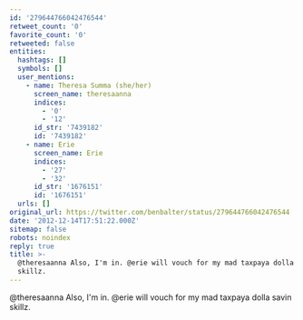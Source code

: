 ```yaml
---
id: '279644766042476544'
retweet_count: '0'
favorite_count: '0'
retweeted: false
entities:
  hashtags: []
  symbols: []
  user_mentions:
    - name: Theresa Summa (she/her)
      screen_name: theresaanna
      indices:
        - '0'
        - '12'
      id_str: '7439182'
      id: '7439182'
    - name: Erie
      screen_name: Erie
      indices:
        - '27'
        - '32'
      id_str: '1676151'
      id: '1676151'
  urls: []
original_url: https://twitter.com/benbalter/status/279644766042476544
date: '2012-12-14T17:51:22.000Z'
sitemap: false
robots: noindex
reply: true
title: >-
  @theresaanna Also, I'm in. @erie will vouch for my mad taxpaya dolla savin
  skillz.
---
```


@theresaanna Also, I'm in. @erie will vouch for my mad taxpaya dolla savin skillz.